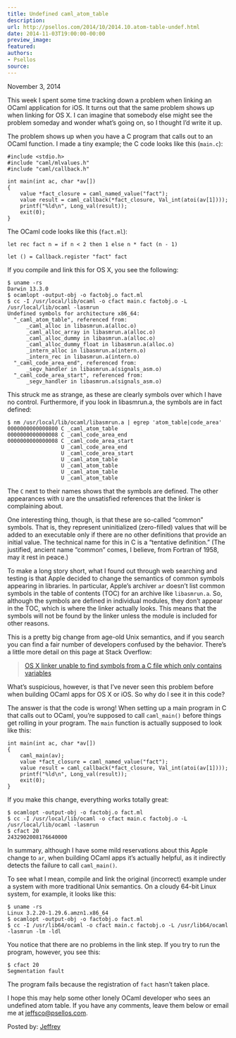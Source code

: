 ```yaml
---
title: Undefined caml_atom_table
description:
url: http://psellos.com/2014/10/2014.10.atom-table-undef.html
date: 2014-11-03T19:00:00-00:00
preview_image:
featured:
authors:
- Psellos
source:
---
```


<div class="date">November 3, 2014</div>

<p>This week I spent some time tracking down a problem when linking an
OCaml application for iOS. It turns out that the same problem shows up
when linking for OS X. I can imagine that somebody else might see the
problem someday and wonder what&rsquo;s going on, so I thought I&rsquo;d write it
up.</p>

<p>The problem shows up when you have a C program that calls out to an
OCaml function. I made a tiny example; the C code looks like this
(<code>main.c</code>):</p>

<pre><code>#include &lt;stdio.h&gt;
#include &quot;caml/mlvalues.h&quot;
#include &quot;caml/callback.h&quot;

int main(int ac, char *av[])
{
    value *fact_closure = caml_named_value(&quot;fact&quot;);
    value result = caml_callback(*fact_closure, Val_int(atoi(av[1])));
    printf(&quot;%ld\n&quot;, Long_val(result));
    exit(0);
}</code></pre>

<p>The OCaml code looks like this (<code>fact.ml</code>):</p>

<pre><code>let rec fact n = if n &lt; 2 then 1 else n * fact (n - 1)

let () = Callback.register &quot;fact&quot; fact</code></pre>

<p>If you compile and link this for OS X, you see the following:</p>

<pre><code>$ uname -rs
Darwin 13.3.0
$ ocamlopt -output-obj -o factobj.o fact.ml
$ cc -I /usr/local/lib/ocaml -o cfact main.c factobj.o -L /usr/local/lib/ocaml -lasmrun
Undefined symbols for architecture x86_64:
  &quot;_caml_atom_table&quot;, referenced from:
      _caml_alloc in libasmrun.a(alloc.o)
      _caml_alloc_array in libasmrun.a(alloc.o)
      _caml_alloc_dummy in libasmrun.a(alloc.o)
      _caml_alloc_dummy_float in libasmrun.a(alloc.o)
      _intern_alloc in libasmrun.a(intern.o)
      _intern_rec in libasmrun.a(intern.o)
  &quot;_caml_code_area_end&quot;, referenced from:
      _segv_handler in libasmrun.a(signals_asm.o)
  &quot;_caml_code_area_start&quot;, referenced from:
      _segv_handler in libasmrun.a(signals_asm.o)</code></pre>

<p>This struck me as strange, as these are clearly symbols over which I
have no control. Furthermore, if you look in libasmrun.a, the symbols
are in fact defined:</p>

<pre><code>$ nm /usr/local/lib/ocaml/libasmrun.a | egrep 'atom_table|code_area'
0000000000000800 C _caml_atom_table
0000000000000008 C _caml_code_area_end
0000000000000008 C _caml_code_area_start
                 U _caml_code_area_end
                 U _caml_code_area_start
                 U _caml_atom_table
                 U _caml_atom_table
                 U _caml_atom_table
                 U _caml_atom_table</code></pre>

<p>The <code>C</code> next to their names shows that the symbols are defined. The
other appearances with <code>U</code> are the unsatisfied references that the
linker is complaining about.</p>

<p>One interesting thing, though, is that these are so-called &ldquo;common&rdquo;
symbols. That is, they represent uninitialized (zero-filled) values that
will be added to an executable only if there are no other definitions
that provide an initial value. The technical name for this in C is a
&ldquo;tentative definition.&rdquo; (The justified, ancient name &ldquo;common&rdquo; comes, I
believe, from Fortran of 1958, may it rest in peace.)</p>

<p>To make a long story short, what I found out through web searching and
testing is that Apple decided to change the semantics of common symbols
appearing in libraries. In particular, Apple&rsquo;s archiver <code>ar</code> doesn&rsquo;t
list common symbols in the table of contents (TOC) for an archive like
<code>libasmrun.a</code>. So, although the symbols are defined in individual
modules, they don&rsquo;t appear in the TOC, which is where the linker
actually looks. This means that the symbols will not be found by the
linker unless the module is included for other reasons.</p>

<p>This is a pretty big change from age-old Unix semantics, and if you
search you can find a fair number of developers confused by the
behavior. There&rsquo;s a little more detail on this page at Stack Overflow:</p>

<blockquote>
  <p><a href="http://stackoverflow.com/questions/19398742/os-x-linker-unable-to-find-symbols-from-a-c-file-which-only-contains-variables">OS X linker unable to find symbols from a C file which only contains variables</a></p>
</blockquote>

<p>What&rsquo;s suspicious, however, is that I&rsquo;ve never seen this problem before
when building OCaml apps for OS X or iOS. So why do I see it in this
code?</p>

<p>The answer is that the code is wrong! When setting up a main program in
C that calls out to OCaml, you&rsquo;re supposed to call <code>caml_main()</code> before
things get rolling in your program. The <code>main</code> function is actually
supposed to look like this:</p>

<pre><code>int main(int ac, char *av[])
{
    caml_main(av);
    value *fact_closure = caml_named_value(&quot;fact&quot;);
    value result = caml_callback(*fact_closure, Val_int(atoi(av[1])));
    printf(&quot;%ld\n&quot;, Long_val(result));
    exit(0);
}</code></pre>

<p>If you make this change, everything works totally great:</p>

<pre><code>$ ocamlopt -output-obj -o factobj.o fact.ml
$ cc -I /usr/local/lib/ocaml -o cfact main.c factobj.o -L /usr/local/lib/ocaml -lasmrun
$ cfact 20
2432902008176640000</code></pre>

<p>In summary, although I have some mild reservations about this Apple
change to <code>ar</code>, when building OCaml apps it&rsquo;s actually helpful, as it
indirectly detects the failure to call <code>caml_main()</code>.</p>

<p>To see what I mean, compile and link the original (incorrect) example
under a system with more traditional Unix semantics. On a cloudy 64-bit
Linux system, for example, it looks like this:</p>

<pre><code>$ uname -rs
Linux 3.2.20-1.29.6.amzn1.x86_64
$ ocamlopt -output-obj -o factobj.o fact.ml
$ cc -I /usr/lib64/ocaml -o cfact main.c factobj.o -L /usr/lib64/ocaml -lasmrun -lm -ldl</code></pre>

<p>You notice that there are no problems in the link step. If you try to
run the program, however, you see this:</p>

<pre><code>$ cfact 20
Segmentation fault</code></pre>

<p>The program fails because the registration of <code>fact</code> hasn&rsquo;t taken place.</p>

<p>I hope this may help some other lonely OCaml developer who sees an
undefined atom table. If you have any comments, leave them below or
email me at <a href="mailto:jeffsco@psellos.com">jeffsco@psellos.com</a>.</p>

<p>Posted by: <a href="http://psellos.com/aboutus.html#jeffreya.scofieldphd">Jeffrey</a></p>

<p></p>

